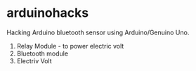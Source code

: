 # arduinohacks
Hacking Arduino bluetooth sensor using Arduino/Genuino Uno.
1. Relay Module - to power electric volt
2. Bluetooth module
2. Electriv Volt

